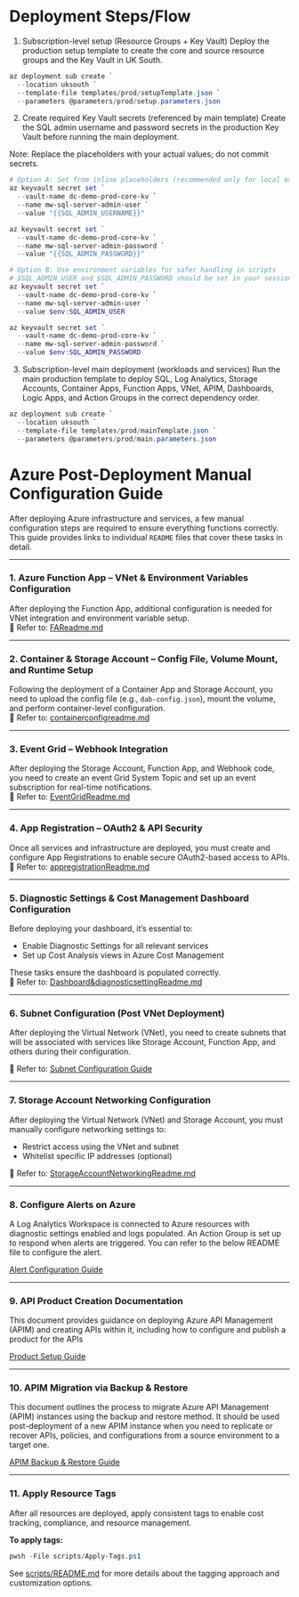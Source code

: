 # Deployment Steps/Flow

1) Subscription-level setup (Resource Groups + Key Vault)
Deploy the production setup template to create the core and source resource groups and the Key Vault in UK South.

```powershell
az deployment sub create `
  --location uksouth `
  --template-file templates/prod/setupTemplate.json `
  --parameters @parameters/prod/setup.parameters.json
```

2) Create required Key Vault secrets (referenced by main template)
Create the SQL admin username and password secrets in the production Key Vault before running the main deployment.

Note: Replace the placeholders with your actual values; do not commit secrets.

```powershell
# Option A: Set from inline placeholders (recommended only for local execution)
az keyvault secret set `
  --vault-name dc-demo-prod-core-kv `
  --name mw-sql-server-admin-user `
  --value "{{SQL_ADMIN_USERNAME}}"

az keyvault secret set `
  --vault-name dc-demo-prod-core-kv `
  --name mw-sql-server-admin-password `
  --value "{{SQL_ADMIN_PASSWORD}}"

# Option B: Use environment variables for safer handling in scripts
# $SQL_ADMIN_USER and $SQL_ADMIN_PASSWORD should be set in your session beforehand
az keyvault secret set `
  --vault-name dc-demo-prod-core-kv `
  --name mw-sql-server-admin-user `
  --value $env:SQL_ADMIN_USER

az keyvault secret set `
  --vault-name dc-demo-prod-core-kv `
  --name mw-sql-server-admin-password `
  --value $env:SQL_ADMIN_PASSWORD
```

3) Subscription-level main deployment (workloads and services)
Run the main production template to deploy SQL, Log Analytics, Storage Accounts, Container Apps, Function Apps, VNet, APIM, Dashboards, Logic Apps, and Action Groups in the correct dependency order.

```powershell
az deployment sub create `
  --location uksouth `
  --template-file templates/prod/mainTemplate.json `
  --parameters @parameters/prod/main.parameters.json
```
#  Azure Post-Deployment Manual Configuration Guide

After deploying Azure infrastructure and services, a few manual configuration steps are required to ensure everything functions correctly. This guide provides links to individual `README` files that cover these tasks in detail.

---

### 1. Azure Function App – VNet & Environment Variables Configuration

After deploying the Function App, additional configuration is needed for VNet integration and environment variable setup.  
📄 Refer to: [FAReadme.md](./ReadmeFile/FAReadme.md)

---

### 2. Container & Storage Account – Config File, Volume Mount, and Runtime Setup

Following the deployment of a Container App and Storage Account, you need to upload the config file (e.g., `dab-config.json`), mount the volume, and perform container-level configuration.  
📄 Refer to: [containerconfigreadme.md](./ReadmeFile/containerconfigreadme.md)

---

### 3. Event Grid – Webhook Integration

After deploying the Storage Account, Function App, and Webhook code, you need to create an event Grid System Topic and set up an event subscription for real-time notifications.  
📄 Refer to: [EventGridReadme.md](./ReadmeFile/EventGridReadme.md)

---

### 4. App Registration – OAuth2 & API Security

Once all services and infrastructure are deployed, you must create and configure App Registrations to enable secure OAuth2-based access to APIs.  
📄 Refer to: [appregistrationReadme.md](./ReadmeFile/appregistrationReadme.md)

---

### 5. Diagnostic Settings & Cost Management Dashboard Configuration

Before deploying your dashboard, it’s essential to:

- Enable Diagnostic Settings for all relevant services
- Set up Cost Analysis views in Azure Cost Management

These tasks ensure the dashboard is populated correctly.  
📄 Refer to: [Dashboard&diagnosticsettingReadme.md](./ReadmeFile/Dashboard%26diagnosticsettingReadme.md)

---

### 6.  Subnet Configuration (Post VNet Deployment)

After deploying the Virtual Network (VNet), you need to create subnets that will be associated with services like Storage Account, Function App, and others during their configuration.

📄 Refer to: [Subnet Configuration Guide](./ReadmeFile/subnetreadme.md)

---

### 7. Storage Account Networking Configuration

After deploying the Virtual Network (VNet) and Storage Account, you must manually configure networking settings to:

- Restrict access using the VNet and subnet
- Whitelist specific IP addresses (optional)

📄 Refer to: [StorageAccountNetworkingReadme.md](./ReadmeFile/StorageAccountNetworkingReadme.md)

---

### 8. Configure Alerts on Azure
A Log Analytics Workspace is connected to Azure resources with diagnostic settings enabled and logs populated. An Action Group is set up to respond when alerts are triggered.
You can refer to the below README file to configure the alert.

[Alert Configuration Guide](ReadmeFile/alertreadme.md)

---

### 9. API Product Creation Documentation 
This document provides guidance on deploying Azure API Management (APIM) and creating APIs within it, including how to configure and publish a product for the APIs

[Product Setup Guide](ReadmeFile/APIProductCreationReadme.md)

---

### 10. APIM Migration via Backup & Restore

This document outlines the process to migrate Azure API Management (APIM) instances using the backup and restore method. It should be used post-deployment of a new APIM instance when you need to replicate or recover APIs, policies, and configurations from a source environment to a target one.


[APIM Backup & Restore Guide](ReadmeFile/APIMBackup&RestoreReadme.md)

---

### 11. Apply Resource Tags

After all resources are deployed, apply consistent tags to enable cost tracking, compliance, and resource management.

**To apply tags:**
```powershell
pwsh -File scripts/Apply-Tags.ps1
```

See [scripts/README.md](scripts/README.md) for more details about the tagging approach and customization options.

